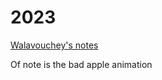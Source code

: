 # 2023

[Walavouchey's notes](https://walavouchey.notion.site/r-place-ed8fe9713c1441d784a6ab6be8a37c04)

Of note is the bad apple animation
